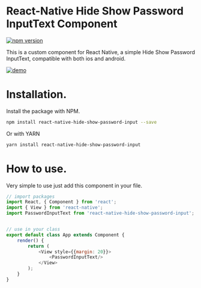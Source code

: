 # React-Native Hide Show Password InputText Component

[![npm version](https://badge.fury.io/js/react-native-hide-show-password-input.svg)](https://badge.fury.io/js/react-native-hide-show-password-input)

This is a custom component for React Native, a simple Hide Show Password InputText, compatible with both ios and android.

[![demo](https://i.imgur.com/kZ7ViHt.png)](https://i.imgur.com/kZ7ViHt.png)

# Installation.
Install the package with NPM.

```sh
npm install react-native-hide-show-password-input --save
```

Or with YARN

```sh
yarn install react-native-hide-show-password-input
```

# How to use.

Very simple to use just add this component in your file.
```js
// import packages
import React, { Component } from 'react';
import { View } from 'react-native';
import PasswordInputText from 'react-native-hide-show-password-input';


// use in your class
export default class App extends Component {
    render() {
        return (
            <View style={{margin: 20}}>
                <PasswordInputText/>
            </View>
        );
    }
}
```
